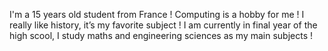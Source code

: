 I'm a 15 years old student from France !
Computing is a hobby for me !
I really like history, it’s my favorite subject !
I am currently in final year of the high scool, I study maths and engineering sciences as my main subjects ! 
<!---
chahrcd/chahrcd is a ✨ special ✨ repository because its `README.md` (this file) appears on your GitHub profile.
You can click the Preview link to take a look at your changes.
--->
